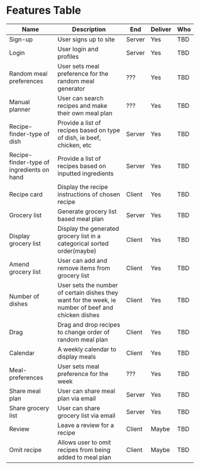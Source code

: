 # Features Table

|Name|Description|End|Deliver|Who|
|-|-|-|-|-|
|Sign-up|User signs up to site|Server|Yes|TBD
|Login|User login and profiles|Server|Yes|TBD
|Random meal preferences|User sets meal preference for the random meal generator|???|Yes|TBD
|Manual planner|User can search recipes and make their own meal plan|???|Yes|TBD
|Recipe-finder-type of dish|Provide a list of recipes based on type of dish, ie beef, chicken, etc|Server|Yes|TBD
|Recipe-finder-type of ingredients on hand|Provide a list of recipes based on inputted ingredients|Server|Yes|TBD
|Recipe card|Display the recipe instructions of chosen recipe|Client|Yes|TBD
|Grocery list|Generate grocery list based meal plan|Server|Yes|TBD
|Display grocery list|Display the generated grocery list in a categorical sorted order(maybe)|Client|Yes|TBD
|Amend grocery list|User can add and remove items from grocery list|Client|Yes|TBD  
|Number of dishes|User sets the number of certain dishes they want for the week, ie number of beef and chicken dishes|Client|Yes|TBD
|Drag|Drag and drop recipes to change order of random meal plan|Client|Yes|TBD
|Calendar|A weekly calendar to display meals|Client|Yes|TBD
|Meal-preferences|User sets meal preference for the week|???|Yes|TBD
|Share meal plan|User can share meal plan via email|Server|Yes|TBD
|Share grocery list|User can share grocery list via email|Server|Yes|TBD
|Review|Leave a review for a recipe|Client|Maybe|TBD
|Omit recipe|Allows user to omit recipes from being added to meal plan|Client|Maybe|TBD